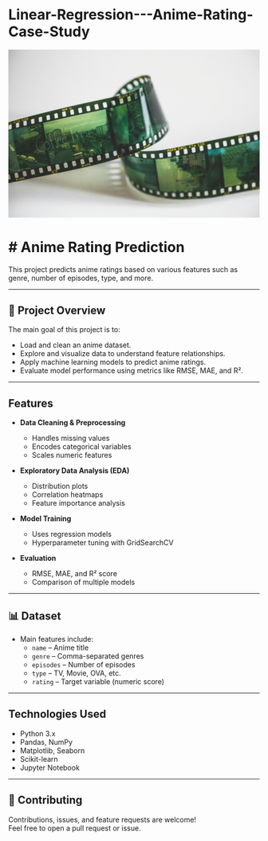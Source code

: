 # Linear-Regression---Anime-Rating-Case-Study

![Rating](Picture.jpg)
# #  Anime Rating Prediction

This project predicts anime ratings based on various features such as genre, number of episodes, type, and more.  

---

## 📌 Project Overview

The main goal of this project is to:
- Load and clean an anime dataset.
- Explore and visualize data to understand feature relationships.
- Apply machine learning models to predict anime ratings.
- Evaluate model performance using metrics like RMSE, MAE, and R².

---

## Features

- **Data Cleaning & Preprocessing**
  - Handles missing values
  - Encodes categorical variables
  - Scales numeric features

- **Exploratory Data Analysis (EDA)**
  - Distribution plots
  - Correlation heatmaps
  - Feature importance analysis

- **Model Training**
  - Uses regression models 
  - Hyperparameter tuning with GridSearchCV

- **Evaluation**
  - RMSE, MAE, and R² score
  - Comparison of multiple models

---

## 📊 Dataset

- Main features include:
  - `name` – Anime title
  - `genre` – Comma-separated genres
  - `episodes` – Number of episodes
  - `type` – TV, Movie, OVA, etc.
  - `rating` – Target variable (numeric score)

---

##  Technologies Used

- Python 3.x
- Pandas, NumPy
- Matplotlib, Seaborn
- Scikit-learn
- Jupyter Notebook

---

## 🤝 Contributing

Contributions, issues, and feature requests are welcome!  
Feel free to open a pull request or issue.



